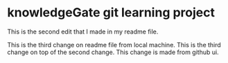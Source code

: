 # knowledgeGate git learning project

This is the second edit that I made in my readme file.

This is the third change on readme file from local machine.
This is the third change on top of the second change. This change is made from github ui.
